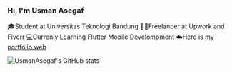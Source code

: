 ### Hi, I'm Usman Asegaf

🎓Student at Universitas Teknologi Bandung
👨‍💼Freelancer at Upwork and Fiverr
💻Currenly Learning Flutter Mobile Develompment
☁️Here is [my portfolio web](http://webprofilusman.rf.gd/portfolio/) 

![UsmanAsegaf's GitHub stats](https://github-readme-stats.vercel.app/api?username=usmanasegaf&show_icons=true&theme=dark)
